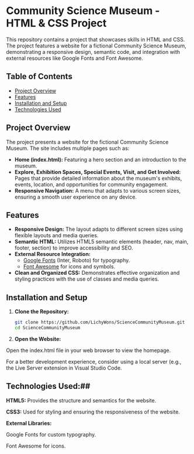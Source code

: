 # Community Science Museum - HTML & CSS Project

This repository contains a project that showcases skills in HTML and CSS. The project features a website for a fictional Community Science Museum, demonstrating a responsive design, semantic code, and integration with external resources like Google Fonts and Font Awesome.

## Table of Contents

- [Project Overview](#project-overview)
- [Features](#features)
- [Installation and Setup](#installation-and-setup)
- [Technologies Used](#technologies-used)

## Project Overview

The project presents a website for the fictional Community Science Museum. The site includes multiple pages such as:

- **Home (index.html):** Featuring a hero section and an introduction to the museum.
- **Explore, Exhibition Spaces, Special Events, Visit, and Get Involved:** Pages that provide detailed information about the museum's exhibits, events, location, and opportunities for community engagement.
- **Responsive Navigation:** A menu that adapts to various screen sizes, ensuring a smooth user experience on any device.

## Features

- **Responsive Design:** The layout adapts to different screen sizes using flexible layouts and media queries.
- **Semantic HTML:** Utilizes HTML5 semantic elements (header, nav, main, footer, section) to improve accessibility and SEO.
- **External Resource Integration:**  
  - [Google Fonts](https://fonts.google.com/) (Inter, Roboto) for typography.  
  - [Font Awesome](https://fontawesome.com/) for icons and symbols.
- **Clean and Organized CSS:** Demonstrates effective organization and styling practices with the use of classes and media queries.

## Installation and Setup

1. **Clone the Repository:**

   ```bash
   git clone https://github.com/LichyWons/ScienceCommunityMuseum.git
   cd ScienceCommunityMuseum
   
2. **Open the Website:**

Open the index.html file in your web browser to view the homepage.

For a better development experience, consider using a local server (e.g., the Live Server extension in Visual Studio Code.

## Technologies Used:##

**HTML5:** Provides the structure and semantics for the website.

**CSS3:** Used for styling and ensuring the responsiveness of the website.

**External Libraries:**

Google Fonts for custom typography.

Font Awesome for icons.


